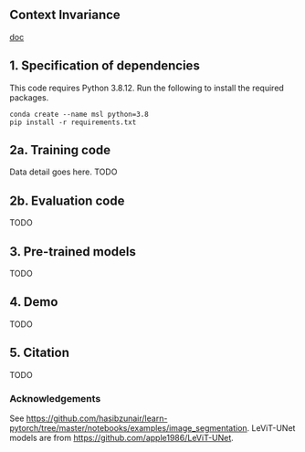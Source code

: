 ## Context Invariance

[doc](https://docs.google.com/document/d/1CASC_KfhdAUHPPOCFJq9HmI22ZsuO1mZjldPmRvDNMM/edit?usp=sharing)


## 1. Specification of dependencies

This code requires Python 3.8.12. Run the following to install the required packages.
```
conda create --name msl python=3.8
pip install -r requirements.txt
```

## 2a. Training code
Data detail goes here. TODO

## 2b. Evaluation code
TODO

## 3. Pre-trained models
TODO

## 4. Demo
TODO

## 5. Citation
TODO

### Acknowledgements
See https://github.com/hasibzunair/learn-pytorch/tree/master/notebooks/examples/image_segmentation. LeViT-UNet models are from https://github.com/apple1986/LeViT-UNet.


